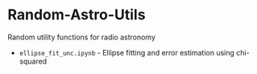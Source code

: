 # Random-Astro-Utils
Random utility functions for radio astronomy
* `ellipse_fit_unc.ipynb` - Ellipse fitting and error estimation using chi-squared
